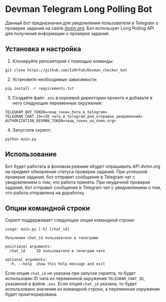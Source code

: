 # Devman Telegram Long Polling Bot

Данный бот предназначен для уведомления пользователя в Telegram о проверке заданий на сайте [dvmn.org](https://dvmn.org/). Бот использует Long Polling API для получения информации о проверке заданий.

## Установка и настройка

1. Клонируйте репозиторий с помощью команды:

```
git clone https://github.com/IsMrFoX/Devman_checker_bot
```

2. Установите необходимые зависимости:

```
pip install -r requirements.txt
```

3. Создайте файл `.env` в корневой директории проекта и добавьте в него следующие переменные окружения:

```
TELEGRAM_BOT_TOKEN=<ваш_токен_бота_в_telegram>
TELEGRAM_CHAT_ID=<ID_чата_в_telegram_для_отправки_уведомлений>
AUTHORIZATION_DEVMAN_TOKEN=<ваш_токен_на_dvmn.org>
```

4. Запустите скрипт:

```
python main.py
```

## Использование

Бот будет работать в фоновом режиме ибудет опрашивать API dvmn.org на предмет обновления статуса проверки заданий. При успешной проверке задания, бот отправит сообщение в Telegram чат с уведомлением о том, что работа принята. При неудачной проверке задания, бот отправит сообщение в Telegram чат с уведомлением о том, что работа отправлена на доработку.

## Опции командной строки

Скрипт поддерживает следующие опции командной строки:

```
usage: main.py [-h] [chat_id]

Получения chat_id пользователя в телеграме

positional arguments:
  chat_id     ID пользователя в телеграм чате

optional arguments:
  -h, --help  show this help message and exit
```

Если опция `chat_id` не указана при запуске скрипта, то будет использован ID чата из переменной окружения `TELEGRAM_CHAT_ID`, указанной в файле `.env`. Если опция `chat_id` указана, то будет использовано значение из командной строки, а переменная окружения будет проигнорирована.
